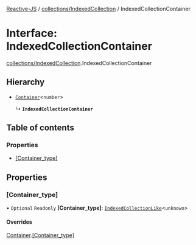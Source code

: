 [Reactive-JS](../README.md) / [collections/IndexedCollection](../modules/collections_IndexedCollection.md) / IndexedCollectionContainer

# Interface: IndexedCollectionContainer

[collections/IndexedCollection](../modules/collections_IndexedCollection.md).IndexedCollectionContainer

## Hierarchy

- [`Container`](collections.Container.md)<`number`\>

  ↳ **`IndexedCollectionContainer`**

## Table of contents

### Properties

- [[Container\_type]](collections_IndexedCollection.IndexedCollectionContainer.md#[container_type])

## Properties

### [Container\_type]

• `Optional` `Readonly` **[Container\_type]**: [`IndexedCollectionLike`](collections.IndexedCollectionLike.md)<`unknown`\>

#### Overrides

[Container](collections.Container.md).[[Container_type]](collections.Container.md#[container_type])
